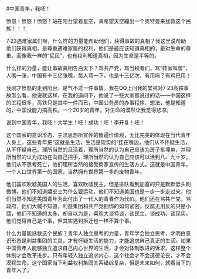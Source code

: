 #中国青年，我呸！

愤怒！愤怒！愤怒！站在阳台望着星空，真希望天空蹦出一个奥特曼来拯救这个民族！！！


7·23遇难家属们啊，什么样的力量能帮助他们，获得事故的真相？我这里说帮助他们获得真相，是尊重遇难家属的权利，他们是最应该知道真相的，是对生命的尊重。而像我一样的“屁民”，也有权利知道真相，因为生命是平等的。


什么样的力量，能让事故真相告白天下？骂共产党，骂当权者们，骂“砖家叫兽”，人嘴一张，中国有十三亿张嘴，每人骂一下，也是十三亿次，有用吗？有鸡巴用！


我刚才愤怒的走到阳台，是气不过一件事情。我在QQ上问我的堂弟对7·23高铁事故怎么看，他说就这样，在我的追问下，他说了一些大家都说过的话——中国这样的工程很多，高铁只是其中一件而已，中国公务员的办事程序、想法，他是知道的，中国没能力搞高铁。一个20岁的青年，对生命的漠然让我觉得悲凉。

说到中国青年，我呸！大学生！呸！成功！呸！李开复！呸！

这个国家的意识形态、主流思想所宣传的傻逼价值观，无比完美的体现在当代青年人身上。这些青年把“这就是生活，生活是现实的”挂在嘴边，他们从不怀疑生活，从不怀疑自己。理所当然的且活着，理所当然的认为自己应该为房子车埋单，并理所当然的认为成功在向自己招手，理所当然的认为自己应该可以活到八、九十岁，他们从不思考死亡，他们理所当然的接受商家宣传的生活方式。这就是中国青年，一个人口世界第一的国家，当然拥有世界第一多的废物青年。

他们喜欢吹嘘美国人的生活，喜欢吹嘘民主，但是排队看到加塞的只是默默低头刷微博。他们不知道嬉皮士为什么要运动，他们不知道美国也是一步一步走过来，他们当然不知道美国青年为此付出了一代人的青春作为代价。他们还在骂共产党，骂政府，他们大概不知道，利益集团和共产党捆绑的如何紧密，反腐无用反的只是小腐，他们不知道的太多，却自以为是，喜欢大谈特谈，谈民主、谈成功、谈现实，他们觉得自己是个事，但其实遇到拆迁也一样不算个事。

什么力量能拯救这个民族？青年人独立思考的力量，青年学会独立思考，才明白意识形态是利益集团的工具，才有怀疑生活的能力，才能追求自己真正的生活。如果中国青年人能够独立追求自己内心世界的生活，才会对体制改进的诉求。这样整个体制才会改革进步。只有年轻人独立追求内心，这个社会才不会道德沦丧，才不会漠视生命。这个国家当下利益权利集团关系错综复杂，但是未来如何，就看当下的青年人了。
